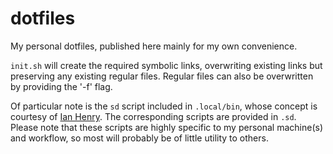 # dotfiles

My personal dotfiles, published here mainly for my own convenience.

`init.sh` will create the required symbolic links, overwriting existing links but preserving any existing regular files.
Regular files can also be overwritten by providing the '-f' flag.

Of particular note is the `sd` script included in `.local/bin`, whose concept is courtesy of [Ian Henry][1]. The
corresponding scripts are provided in `.sd`. Please note that these scripts are highly specific to my personal
machine(s) and workflow, so most will probably be of little utility to others.

[1]: https://ianthehenry.com/posts/sd-my-script-directory/
